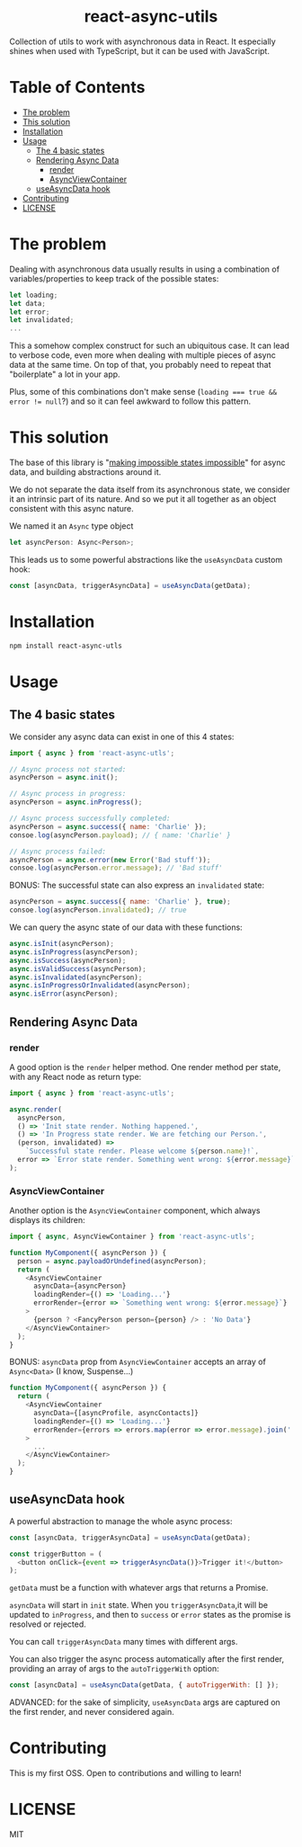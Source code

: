 <h1 align="center">react-async-utils</h1>
Collection of utils to work with asynchronous data in React. It especially shines when used with TypeScript, but it can be used with JavaScript.

# Table of Contents

- [The problem](#the-problem)
- [This solution](#this-solution)
- [Installation](#installation)
- [Usage](#usage)
  - [ The 4 basic states](#the-4-basic-states)
  - [Rendering Async Data](#rendering-async-data)
    - [render](#render)
    - [AsyncViewContainer](#AsyncViewContainer)
  - [useAsyncData hook](#useAsyncData-hook)
- [Contributing](#contributing)
- [LICENSE](#license)

# The problem

Dealing with asynchronous data usually results in using a combination of variables/properties to keep track of the possible states:

```javascript
let loading;
let data;
let error;
let invalidated;
...
```

This a somehow complex construct for such an ubiquitous case. It can lead to verbose code, even more when dealing with multiple pieces of async data at the same time. On top of that, you probably need to repeat that "boilerplate" a lot in your app.

Plus, some of this combinations don't make sense (`loading === true && error != null`?) and so it can feel awkward to follow this pattern.

# This solution

The base of this library is "[making impossible states impossible](https://blog.kentcdodds.com/make-impossible-states-impossible-cf85b97795c1)" for async data, and building abstractions around it.

We do not separate the data itself from its asynchronous state, we consider it an intrinsic part of its nature. And so we put it all together as an object consistent with this async nature.

We named it an `Async` type object

```typescript
let asyncPerson: Async<Person>;
```

This leads us to some powerful abstractions like the `useAsyncData` custom hook:

```javascript
const [asyncData, triggerAsyncData] = useAsyncData(getData);
```

# Installation

```bash
npm install react-async-utls
```

# Usage

## The 4 basic states

We consider any async data can exist in one of this 4 states:

```javascript
import { async } from 'react-async-utls';

// Async process not started:
asyncPerson = async.init();

// Async process in progress:
asyncPerson = async.inProgress();

// Async process successfully completed:
asyncPerson = async.success({ name: 'Charlie' });
consoe.log(asyncPerson.payload); // { name: 'Charlie' }

// Async process failed:
asyncPerson = async.error(new Error('Bad stuff'));
consoe.log(asyncPerson.error.message); // 'Bad stuff'
```

BONUS: The successful state can also express an `invalidated` state:

```javascript
asyncPerson = async.success({ name: 'Charlie' }, true);
consoe.log(asyncPerson.invalidated); // true
```

We can query the async state of our data with these functions:

```javascript
async.isInit(asyncPerson);
async.isInProgress(asyncPerson);
async.isSuccess(asyncPerson);
async.isValidSuccess(asyncPerson);
async.isInvalidated(asyncPerson);
async.isInProgressOrInvalidated(asyncPerson);
async.isError(asyncPerson);
```

## Rendering Async Data

### render

A good option is the `render` helper method. One render method per state, with any React node as return type:

```javascript
import { async } from 'react-async-utls';

async.render(
  asyncPerson,
  () => 'Init state render. Nothing happened.',
  () => 'In Progress state render. We are fetching our Person.',
  (person, invalidated) =>
    `Successful state render. Please welcome ${person.name}!`,
  error => `Error state render. Something went wrong: ${error.message}`,
);
```

### AsyncViewContainer

Another option is the `AsyncViewContainer` component, which always displays its children:

```javascript
import { async, AsyncViewContainer } from 'react-async-utls';

function MyComponent({ asyncPerson }) {
  person = async.payloadOrUndefined(asyncPerson);
  return (
    <AsyncViewContainer
      asyncData={asyncPerson}
      loadingRender={() => 'Loading...'}
      errorRender={error => `Something went wrong: ${error.message}`}
    >
      {person ? <FancyPerson person={person} /> : 'No Data'}
    </AsyncViewContainer>
  );
}
```

BONUS: `asyncData` prop from `AsyncViewContainer` accepts an array of `Async<Data>` (I know, Suspense...)

```javascript
function MyComponent({ asyncPerson }) {
  return (
    <AsyncViewContainer
      asyncData={[asyncProfile, asyncContacts]}
      loadingRender={() => 'Loading...'}
      errorRender={errors => errors.map(error => error.message).join(' AND ')}
    >
      ...
    </AsyncViewContainer>
  );
}
```

## useAsyncData hook

A powerful abstraction to manage the whole async process:

```javascript
const [asyncData, triggerAsyncData] = useAsyncData(getData);

const triggerButton = (
  <button onClick={event => triggerAsyncData()}>Trigger it!</button>
);
```

`getData` must be a function with whatever args that returns a Promise.

`asyncData` will start in `init` state. When you `triggerAsyncData`,it will be updated to `inProgress`, and then to `success` or `error` states as the promise is resolved or rejected.

You can call `triggerAsyncData` many times with different args.

You can also trigger the async process automatically after the first render, providing an array of args to the `autoTriggerWith` option:

```javascript
const [asyncData] = useAsyncData(getData, { autoTriggerWith: [] });
```

ADVANCED: for the sake of simplicity, `useAsyncData` args are captured on the first render, and never considered again.

# Contributing

This is my first OSS. Open to contributions and willing to learn!

# LICENSE

MIT
